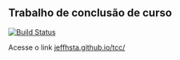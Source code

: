 Trabalho de conclusão de curso
------------------------------

[![Build Status](https://travis-ci.org/jeffhsta/tcc.svg?branch=master)](https://travis-ci.org/jeffhsta/tcc)

Acesse o link [jeffhsta.github.io/tcc/](https://jeffhsta.github.io/tcc/)
